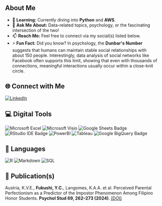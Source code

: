 ## About Me

- 🌱 **Learning:** Currently diving into **Python** and **AWS**. 
- 💬 **Ask Me About:** Data-related topics, psychology, or the fascinating intersection of the two!  
- 📫 **Reach Me:** Feel free to connect via my social(s) listed below.  
- ⚡ **Fun Fact:** Did you know? In psychology, the **Dunbar's Number** suggests that humans can maintain stable social relationships with about 150 people. Interestingly, data analysis of social networks like Facebook often supports this limit, showing that even with thousands of connections, meaningful interactions usually occur within a close-knit circle.

## 🌐 Connect with Me
[![LinkedIn](https://img.shields.io/badge/LinkedIn-0077B5?style=flat=linkedin&logoColor=white)](https://linkedin.com/in/yuichirofukushi)

## 💻 Digital Tools
![Microsoft Excel](https://img.shields.io/badge/Microsoft_Excel-217346?style=flat&logo=microsoft-excel&logoColor=white)
![Microsoft Visio](https://img.shields.io/badge/Microsoft_Visio-3955A3?style=flat&logo=microsoft-visio&logoColor=white)
![Google Sheets Badge](https://img.shields.io/badge/Google%20Sheets-34A853?style=flat&logo=google-sheets&logoColor=white)
![RStudio IDE Badge](https://img.shields.io/badge/RStudio%20IDE-75AADB?logo=rstudioide&logoColor=fff&style=flat)
![PowerBI](https://img.shields.io/badge/PowerBI-F2C811?style=flat&logo=Power%20BI&logoColor=white)
![Tableau](https://img.shields.io/badge/Tableau-E97627?style=flat&logo=tableau&logoColor=white)
![Google BigQuery Badge](https://img.shields.io/badge/Google%20BigQuery-669DF6?logo=googlebigquery&logoColor=fff&style=flat)

## 💬 Languages
![R](https://img.shields.io/badge/r-%23276DC3.svg?style=flat&logo=r&logoColor=white)
![Markdown](https://img.shields.io/badge/markdown-%23000000.svg?style=flat&logo=markdown&logoColor=white)
![SQL](https://img.shields.io/badge/SQL-32CD32?style=flat&logo=sqlite&logoColor=white)

## 📰 Publication(s)

Austria, K.V.E., **Fukushi, Y.C.**, Langomes, K.A.A. et al. Perceived Parental Perfectionism as a Predictor of the Impostor Phenomenon Among Filipino Honor Students. **Psychol Stud 69, 262–273 (2024)**. [[DOI]](https://doi.org/10.1007/s12646-024-00793-3)











